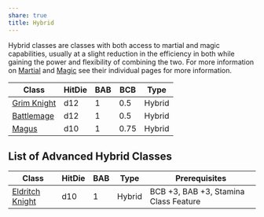 ```yaml
---
share: true
title: Hybrid
---
```


Hybrid classes are classes with both access to martial and magic capabilities, usually at a slight reduction in the efficiency in both while gaining the power and flexibility of combining the two. For more information on [Martial](/Classes/Martial) and [Magic](/Classes/Magic) see their individual pages for more information.

| Class                           | HitDie | BAB | BCB  | Type   |
| ------------------------------- | ------ | --- | ---- | ------ |
| [Grim Knight](/Classes/Hybrid/Grim%20Knight.md) | d12    | 1   | 0.5  | Hybrid |
| [Battlemage](/Classes/Hybrid/Battlemage.md)  | d12    | 1   | 0.5  | Hybrid |
| [Magus](/Classes/Hybrid/Magus.md)       | d10    | 1   | 0.75 | Hybrid |


## List of Advanced Hybrid Classes

| Class                               | HitDie | BAB | Type   | Prerequisites                         |
| ----------------------------------- | ------ | --- | ------ | ------------------------------------- |
| [Eldritch Knight](/Classes/Hybrid/Eldritch%20Knight.md) | d10    | 1   | Hybrid | BCB +3, BAB +3, Stamina Class Feature |
